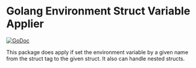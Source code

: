 # Golang Environment Struct Variable Applier

[![GoDoc](https://godoc.org/github.com/mxschmitt/golang-env-struct?status.svg)](https://godoc.org/github.com/mxschmitt/golang-env-struct)

This package does apply if set the environment variable by a given name from the struct tag to the given struct. It also can handle nested structs.